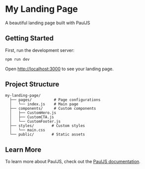
# My Landing Page

A beautiful landing page built with PaulJS

## Getting Started

First, run the development server:

```bash
npm run dev
```

Open [http://localhost:3000](http://localhost:3000) to see your landing page.

## Project Structure

```
my-landing-page/
  ├── pages/          # Page configurations
  │   └── index.js    # Main page
  ├── components/     # Custom components
  │   ├── CustomHero.js
  │   ├── CustomCTA.js
  │   └── CustomFooter.js
  ├── styles/        # Custom styles
  │   └── main.css
  └── public/        # Static assets
```

## Learn More

To learn more about PaulJS, check out the [PaulJS documentation](https://github.com/mocklock-org/pauljs).
